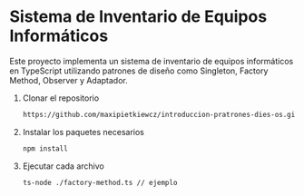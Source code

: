 # Sistema de Inventario de Equipos Informáticos

Este proyecto implementa un sistema de inventario de equipos informáticos en TypeScript utilizando patrones de diseño como Singleton, Factory Method, Observer y Adaptador.

1. Clonar el repositorio

   ```bash
   https://github.com/maxipietkiewcz/introduccion-pratrones-dies-os.git
   ```

2. Instalar los paquetes necesarios

   ```bash
   npm install
   ```

3. Ejecutar cada archivo

   ```bash
   ts-node ./factory-method.ts // ejemplo
   ```
